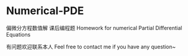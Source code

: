 # Numerical-PDE
偏微分方程数值解 课后编程题
Homework for numerical Partial Differential Equations

有问题欢迎联系本人
Feel free to contact me if you have any question~
